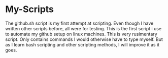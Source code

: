 # My-Scripts
The github.sh script is my first attempt at scripting. Even though I have written other scripts before, all were for testing. This is the first script i use to automate my github setup on linux machines. This is very rusimentary script. Only contains commands I would otherwise have to type myself. But as I learn bash scripting and other scripting methods, I will improve it as it goes. 
